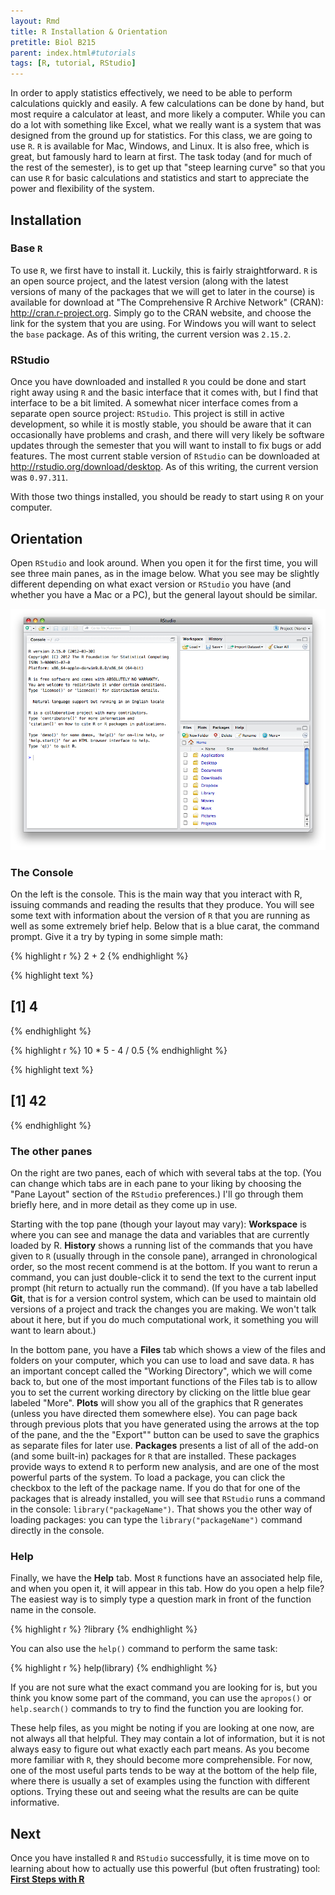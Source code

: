 ```yaml
---
layout: Rmd
title: R Installation & Orientation
pretitle: Biol B215
parent: index.html#tutorials
tags: [R, tutorial, RStudio]
---
```





In order to apply statistics effectively, we need to be able to perform calculations quickly and easily. A few calculations can be done by hand, but most require a calculator at least, and more likely a computer. While you can do a lot with something like Excel, what we really want is a system that was designed from the ground up for statistics. For this class, we are going to use `R`. `R` is available for Mac, Windows, and Linux. It is also free, which is great, but famously hard to learn at first. The task today (and for much of the rest of the semester), is to get up that "steep learning curve" so that you can use `R` for basic calculations and statistics and start to appreciate the power and flexibility of the system.

## Installation

### Base `R`

To use `R`, we first have to install it. Luckily, this is fairly straightforward. `R` is an open source project, and the latest version (along with the latest versions of many of the packages that we will get to later in the course) is available for download at "The Comprehensive R Archive Network" (CRAN): <http://cran.r-project.org>. Simply go to the CRAN website, and choose the link for the system that you are using. For Windows you will want to select the `base` package. As of this writing, the current version was `2.15.2`.

### RStudio

Once you have downloaded and installed `R` you could be done and start right away using `R` and the basic interface that it comes with, but I find that interface to be a bit limited. A somewhat nicer interface comes from a separate open source project: `RStudio`. This project is still in active development, so while it is mostly stable, you should be aware that it can occasionally have problems and crash, and there will very likely be software updates through the semester that you will want to install to fix bugs or add features. The most current stable version of `RStudio` can be downloaded at <http://rstudio.org/download/desktop>. As of this writing, the current version was `0.97.311`.

With those two things installed, you should be ready to start using `R` on your computer.

## Orientation

Open `RStudio` and look around.  When you open it for the first time, you will see three main panes, as in the image below. What you see may be slightly different depending on what exact version or `RStudio` you have (and whether you have a Mac or a PC), but the general layout should be similar.

![RStudio main window](images/RStudio_window.png "The RStudio window at startup.")

### The Console

On the left is the console. This is the main way that you interact with R, issuing commands and reading the results that they produce. You will see some text with information about the version of `R` that you are running as well as some extremely brief help. Below that is a blue carat, the command prompt. Give it a try by typing in some simple math:


{% highlight r %}
2 + 2
{% endhighlight %}



{% highlight text %}
## [1] 4
{% endhighlight %}



{% highlight r %}
10 * 5 - 4 / 0.5
{% endhighlight %}



{% highlight text %}
## [1] 42
{% endhighlight %}




### The other panes

On the right are two panes, each of which with several tabs at the top. (You can change which tabs are in each pane to your liking by choosing the "Pane Layout" section of the `RStudio` preferences.) I'll go through them briefly here, and in more detail as they come up in use.

Starting with the top pane (though your layout may vary): **Workspace** is where you can see and manage the data and variables that are currently loaded by R. **History** shows a running list of the commands that you have given to `R` (usually through in the console pane), arranged in chronological order, so the most recent commend is at the bottom. If you want to rerun a command, you can just double-click it to send the text to the current input prompt (hit return to actually run the command). (If you have a tab labelled **Git**, that is for a version control system, which can be used to maintain old versions of a project and track the changes you are making. We won't talk about it here, but if you do much computational work, it something you will want to learn about.)

In the bottom pane, you have a **Files** tab which shows a view of the files and folders on your computer, which you can use to load and save data. `R` has an important concept called the "Working Directory", which we will come back to, but one of the most important functions of the Files tab is to allow you to set the current working directory by clicking on the little blue gear labeled "More". **Plots** will show you all of the graphics that R generates (unless you have directed them somewhere else). You can page back through previous plots that you have generated using the arrows at the top of the pane, and the the "Export"" button can be used to save the graphics as separate files for later use. **Packages** presents a list of all of the add-on (and some built-in) packages for `R` that are installed. These packages provide ways to extend `R` to perform new analysis, and are one of the most powerful parts of the system. To load a package, you can click the checkbox to the left of the package name. If you do that for one of the packages that is already installed, you will see that `RStudio` runs a command in the console: `library("packageName")`. That shows you the other way of loading packages: you can type the `library("packageName")` command directly in the console. 

### Help

Finally, we have the **Help** tab. Most `R` functions have an associated help file, and when you open it, it will appear in this tab. How do you open a help file? The easiest way is to simply type a question mark in front of the function name in the console.

{% highlight r %}
?library
{% endhighlight %}

You can also use the `help()` command to perform the same task:

{% highlight r %}
help(library)
{% endhighlight %}

If you are not sure what the exact command you are looking for is, but you think you know some part of the command, you can use the `apropos()`  or `help.search()` commands to try to find the  function you are looking for.

These help files, as you might be noting if you are looking at one now, are not always all that helpful. They may contain a lot of information, but it is not always easy to figure out what exactly each part means. As you become more familiar with `R`, they should become more comprehensible. For now, one of the most useful parts tends to be way at the bottom of the help file, where there is usually a set of examples using the function with different options. Trying these out and seeing what the results are can be quite informative. 


## Next
Once you have installed `R` and `RStudio` successfully, it is time move on to learning about how to actually use this powerful (but often frustrating) tool:   
**[First Steps with R](first_steps.html)**
